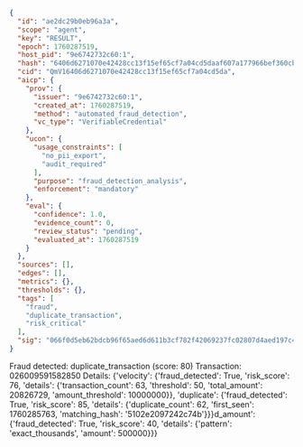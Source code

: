 ```json
{
  "id": "ae2dc29b0eb96a3a",
  "scope": "agent",
  "key": "RESULT",
  "epoch": 1760287519,
  "host_pid": "9e6742732c60:1",
  "hash": "6406d6271070e42428cc13f15ef65cf7a04cd5daaf607a177966bef360cb0b39",
  "cid": "QmV16406d6271070e42428cc13f15ef65cf7a04cd5da",
  "aicp": {
    "prov": {
      "issuer": "9e6742732c60:1",
      "created_at": 1760287519,
      "method": "automated_fraud_detection",
      "vc_type": "VerifiableCredential"
    },
    "ucon": {
      "usage_constraints": [
        "no_pii_export",
        "audit_required"
      ],
      "purpose": "fraud_detection_analysis",
      "enforcement": "mandatory"
    },
    "eval": {
      "confidence": 1.0,
      "evidence_count": 0,
      "review_status": "pending",
      "evaluated_at": 1760287519
    }
  },
  "sources": [],
  "edges": [],
  "metrics": {},
  "thresholds": {},
  "tags": [
    "fraud",
    "duplicate_transaction",
    "risk_critical"
  ],
  "sig": "066f0d5eb62bdcb96f65aed6d611b3cf782f42069237fc02807d4aed197c436b"
}
```

Fraud detected: duplicate_transaction (score: 80)
Transaction: 026009591582850
Details: {'velocity': {'fraud_detected': True, 'risk_score': 76, 'details': {'transaction_count': 63, 'threshold': 50, 'total_amount': 20826729, 'amount_threshold': 10000000}}, 'duplicate': {'fraud_detected': True, 'risk_score': 85, 'details': {'duplicate_count': 62, 'first_seen': 1760285763, 'matching_hash': '5102e2097242c74b'}}}d_amount': {'fraud_detected': True, 'risk_score': 40, 'details': {'pattern': 'exact_thousands', 'amount': 500000}}}